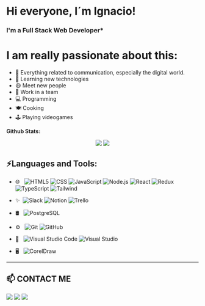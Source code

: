 # Hi everyone, I´m Ignacio!
### I'm a Full Stack Web Developer* 

# I am really passionate about this:
- 💬 Everything related to communication, especially the digital world.
- 🎯 Learning new technologies
- 😃 Meet new people
- 👯 Work in a team
- 💻 Programming
- 🍽 Cooking
- 🕹 Playing videogames



**Github Stats:**

<p align="center">

  <img src="https://github-readme-stats.vercel.app/api?username=ignacioansilva&hide=stars&show_icons=true&theme=dracula&line_height=32">
  <img src="https://github-readme-stats.vercel.app/api/top-langs/?username=ignacioansilva&count_private=true&theme=dracula">

</p>


## ⚡Languages and Tools:

- 🌐 &nbsp;
  ![HTML5](https://img.shields.io/badge/-HTML5-333333?style=flat&logo=HTML5)
  ![CSS](https://img.shields.io/badge/-CSS-333333?style=flat&logo=CSS3&logoColor=1572B6)
  ![JavaScript](https://img.shields.io/badge/-JavaScript-333333?style=flat&logo=javascript)
  ![Node.js](https://img.shields.io/badge/-Node.js-333333?style=flat&logo=node.js)
  ![React](https://img.shields.io/badge/-React-333333?style=flat&logo=react)
  ![Redux](https://img.shields.io/badge/-Redux-333333?style=flat&logo=Redux)
  ![TypeScript](https://img.shields.io/badge/-TypeScript-333333?style=flat&logo=typescript)
  ![Tailwind](https://img.shields.io/badge/-TailwindCss-333333?style=flat&logo=tailwindcss)

- ✨&nbsp;
  ![Slack](https://img.shields.io/badge/-Slack-333333?style=flat&logo=Slack)
  ![Notion](https://img.shields.io/badge/-Notion-333333?style=flat&logo=Notion)
  ![Trello](https://img.shields.io/badge/-Trello-333333?style=flat&logo=Trello)
    
- 🛢 &nbsp;
  ![PostgreSQL](https://img.shields.io/badge/-PostgreSQL-333333?style=flat&logo=PostgreSQL)
  
- ⚙️ &nbsp;
  ![Git](https://img.shields.io/badge/-Git-333333?style=flat&logo=git)
  ![GitHub](https://img.shields.io/badge/-GitHub-333333?style=flat&logo=github)

- 🔧 &nbsp;
  ![Visual Studio Code](https://img.shields.io/badge/-Visual%20Studio%20Code-333333?style=flat&logo=visual-studio-code&logoColor=007ACC)
  ![Visual Studio](https://img.shields.io/badge/-VisualStudio-333333?style=flat&logo=Visual-Studio)

- 🖥 &nbsp;
  ![CorelDraw](https://img.shields.io/badge/-CorelDraw-333333?style=flat&logo=adobe-coreldraw)


___________________________________________

## 📫 CONTACT ME

<a target="_blank" href="https://www.linkedin.com/in/ignacio-silva-54824723b/"><img src="https://img.shields.io/badge/-LinkedIn-0077B5?style=for-the-badge&logo=Linkedin&logoColor=white"></img></a>
<a target="_blank" href="mailto:ignacioansilva@gmail.com"><img src="https://img.shields.io/badge/-Gmail-D14836?style=for-the-badge&logo=Gmail&logoColor=white"></img></a>
<a target="_blank" href="https://portafolio-blush-seven.vercel.app"><img src="https://img.shields.io/badge/-Portfolio-0045B5?style=for-the-badge&logo=Portfolio&logoColor=white"></img></a> 
